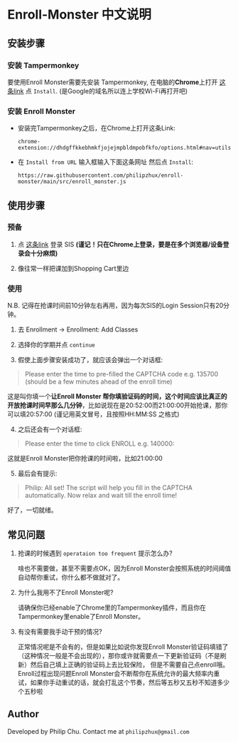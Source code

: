 
# Enroll-Monster 中文说明

## 安装步骤
### **安装 Tampermonkey**

要使用Enroll Monster需要先安装 Tampermonkey, 在电脑的**Chrome**上打开 [这条link](https://chrome.google.com/webstore/detail/tampermonkey/dhdgffkkebhmkfjojejmpbldmpobfkfo?hl=en) 点 ```Install```.
(是Google的域名所以连上学校Wi-Fi再打开吧)  
### **安装 Enroll Monster**
* 安装完Tampermonkey之后，在Chrome上打开这条Link:

	```chrome-extension://dhdgffkkebhmkfjojejmpbldmpobfkfo/options.html#nav=utils```

* 在 ```Install from URL``` 输入框输入下面这条网址 然后点 ```Install```:

	```https://raw.githubusercontent.com/philipzhux/enroll-monster/main/src/enroll_monster.js```

## 使用步骤
### 预备
1. 点 [这条link](http://sis.cuhk.edu.cn:81/psp/csprd/?cmd=login) 登录 SIS **(谨记！只在Chrome上登录，要是在多个浏览器/设备登录会十分麻烦)**

2. 像往常一样把课加到Shopping Cart里边


### 使用
N.B. 记得在抢课时间前10分钟左右再用，因为每次SIS的Login Session只有20分钟。
1. 去 Enrollment -> Enrollment: Add Classes

2. 选择你的学期并点 ```continue```

3. 假使上面步骤安装成功了，就应该会弹出一个对话框:
> Please enter the time to pre-filled the CAPTCHA code e.g. 135700 (should be a few minutes ahead of the enroll time)

这是叫你填一个**让Enroll Monster 帮你填验证码的时间，这个时间应该比真正的开放抢课时间早那么几分钟**，比如说现在是20:52:00而21:00:00开始抢课，那你可以填20:57:00 (谨记用英文冒号，且按照HH:MM:SS
之格式)

4. 之后还会有一个对话框:
> Please enter the time to click ENROLL e.g. 140000:

这就是Enroll Monster把你抢课的时间啦，比如21:00:00
	
5. 最后会有提示:
> Philip: All set! The script will help you fill in the CAPTCHA automatically. Now relax and wait till the enroll time!

好了，一切就绪。


## 常见问题

1. 抢课的时候遇到 ```operataion too frequent``` 提示怎么办?
   
   啥也不需要做，甚至不需要点OK，因为Enroll Monster会按照系统的时间阈值自动帮你重试，你什么都不做就对了。

2. 为什么我用不了Enroll Monster呢?
   
   请确保你已经enable了Chrome里的Tampermonkey插件，而且你在Tampermonkey里enable了Enroll Monster。

3. 有没有需要我手动干预的情况?
   
   正常情况呢是不会有的，但是如果比如说你发现Enroll Monster验证码填错了（这种情况一般是不会出现的），那你或许就需要点一下更新验证码（不是刷新）然后自己填上正确的验证码上去比较保险，
   但是不需要自己点enroll哦。Enroll过程出现问题Enroll Monster会不断帮你在系统允许的最大频率内重试，如果你手动重试的话，就会打乱这个节奏，然后等五秒又五秒不知道多少个五秒啦
   
## Author

Developed by Philip Chu. Contact me at ```philipzhux@gmail.com```
